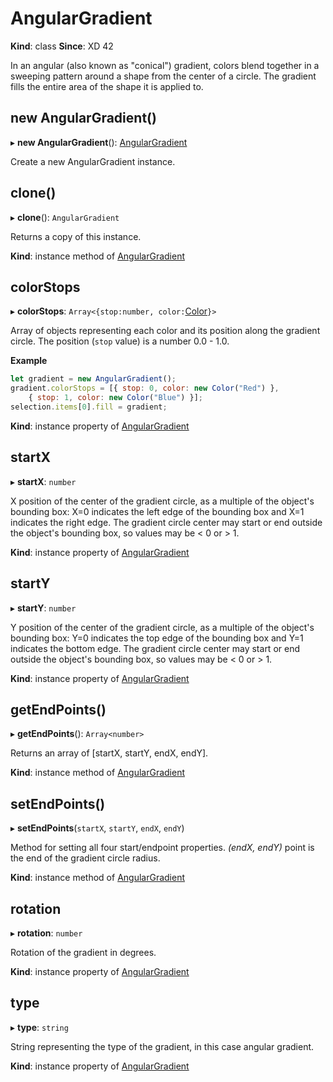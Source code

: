 # AngularGradient

**Kind**: class
**Since**: XD 42

In an angular (also known as "conical") gradient, colors blend together in a sweeping pattern around a shape from the center of a circle. The gradient fills the entire area of the shape it is applied to.

## new AngularGradient()

▸ **new AngularGradient**(): [AngularGradient](#AngularGradient)

Create a new AngularGradient instance.

## clone()

▸ **clone**(): `AngularGradient`

Returns a copy of this instance.

**Kind**: instance method of [AngularGradient](#AngularGradient)

## colorStops

▸ **colorStops**: `Array<{stop:number, color:`[Color](/develop/reference/Color)`}>`

Array of objects representing each color and its position along the gradient circle. The position (`stop` value) is a number 0.0 - 1.0.

**Example**
```js
let gradient = new AngularGradient();
gradient.colorStops = [{ stop: 0, color: new Color("Red") },
    { stop: 1, color: new Color("Blue") }];
selection.items[0].fill = gradient;
```

**Kind**: instance property of [AngularGradient](#AngularGradient)

## startX

▸ **startX**: `number`

X position of the center of the gradient circle, as a multiple of the object's
bounding box: X=0 indicates the left edge of the bounding box and X=1
indicates the right edge. The gradient circle center may start or end outside
the object's bounding box, so values may be < 0 or > 1.

**Kind**: instance property of [AngularGradient](#AngularGradient)

## startY

▸ **startY**: `number`

Y position of the center of the gradient circle, as a multiple of the object's
bounding box: Y=0 indicates the top edge of the bounding box and Y=1
indicates the bottom edge. The gradient circle center may start or end outside
the object's bounding box, so values may be < 0 or > 1.

**Kind**: instance property of [AngularGradient](#AngularGradient)

## getEndPoints()

▸ **getEndPoints**(): `Array<number>`

Returns an array of \[startX, startY, endX, endY\].

**Kind**: instance method of [AngularGradient](#AngularGradient)

## setEndPoints()

▸ **setEndPoints**(`startX`, `startY`, `endX`, `endY`)

Method for setting all four start/endpoint properties. _(endX, endY)_ point is the end of the gradient circle radius.

**Kind**: instance method of [AngularGradient](#AngularGradient)

## rotation

▸ **rotation**: `number`

Rotation of the gradient in degrees.

**Kind**: instance property of [AngularGradient](#AngularGradient)

## type

▸ **type**: `string`

String representing the type of the gradient, in this case angular gradient.

**Kind**: instance property of [AngularGradient](#AngularGradient)
